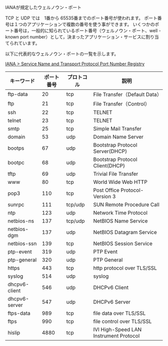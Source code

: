 
IANAが規定したウェルノウン・ポート

TCP と UDP では　1番から 65535番までのポート番号が使われます。
ポート番号は１つのアプリケーションで複数の番号を使う事ができます。
いくつかのポート番号は，一般的に知られているポート番号（ウェルノウン・ポート、well - known port number）として，決まったアプリケーション・サービスに割り当てられています。

以下に代表的なウェルノウン・ポートの一覧を示します。

[IANA > Service Name and Transport Protocol Port Number Registry](https://www.iana.org/assignments/service-names-port-numbers/service-names-port-numbers.xhtml)

|キーワード|ポート番号|プロトコル|説明|
|---|---|---|---|
|ftp-data|20|tcp|File Transfer（Default Data）|
|ftp|21|tcp|File Transfer（Control）|
|ssh|22|tcp|TELNET|
|telnet|23|tcp|TELNET|
|smtp|25|tcp|Simple Mail Transfer|
|domain|53|udp|Domain Name Server|
|bootps|67|udp|Bootstrap Protocol Server(DHCP)|
|bootpc|68|udp|Bootstrap Protocol Client(DHCP)|
|tftp|69|udp|Trivial File Transfer|
|www|80|tcp|World Wide Web HTTP|
|pop3|110|tcp|Post Office Protocol-Version 3|
|sunrpc|111|tcp/udp|SUN Remote Procedure Call|
|ntp|123|udp|Network Time Protocol|
|netbios-ns|137|tcp/udp|NetBIOS Name Service|
|netbios-dgm|137|udp|NetBIOS Datagram Service|
|netbios-ssn|139|tcp|NetBIOS Session Service|
|ptp-event|319|udp|PTP Event|
|ptp-general|320|udp|PTP General|
|https|443|tcp|http protocol over TLS/SSL|
|syslog|514|udp|syslog|
|dhcpv6-client|546|udp|DHCPv6 Client|
|dhcpv6-server|547|udp|DHCPv6 Server|
|ftps-data|989|tcp|file data over TLS/SSL|
|ftps|990|tcp|file control over TLS/SSL|
|hislip|4880|tcp|IVI High-Speed LAN Instrument Protocol|

